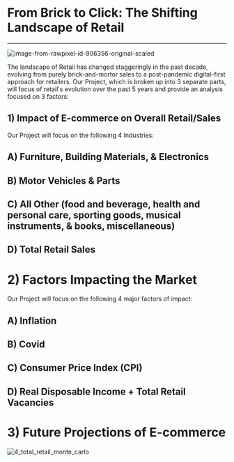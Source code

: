 # From Brick to Click: The Shifting Landscape of Retail
---

![image-from-rawpixel-id-906356-original-scaled](https://github.com/FrostyMfasis/online-vs-physical-retail/assets/133065460/c3982650-28ce-4733-a4f6-197ab6ad693f)

The landscape of Retail has changed staggeringly in the past decade, evolving from purely brick-and-mortor sales to a post-pandemic digital-first approach for retailers. Our Project, which is broken up into 3 separate parts, will focus of retail's evolution over the past 5 years and provide an analysis focused on 3 factors:

## 1) Impact of E-commerce on Overall Retail/Sales

Our Project will focus on the following 4 Industries:

## A) Furniture, Building Materials, & Electronics

## B) Motor Vehicles & Parts

## C) All Other (food and beverage, health and personal care, sporting goods, musical instruments, & books, miscellaneous) 

## D) Total Retail Sales













# 2) Factors Impacting the Market

Our Project will focus on the following 4 major factors of impact:

## A) Inflation

## B) Covid

## C) Consumer Price Index (CPI)

## D) Real Disposable Income + Total Retail Vacancies 













# 3) Future Projections of E-commerce

![4_total_retail_monte_carlo](https://github.com/FrostyMfasis/online-vs-physical-retail/assets/133065460/2f140b24-4791-441e-afbb-120533dfb44f)



   
 
